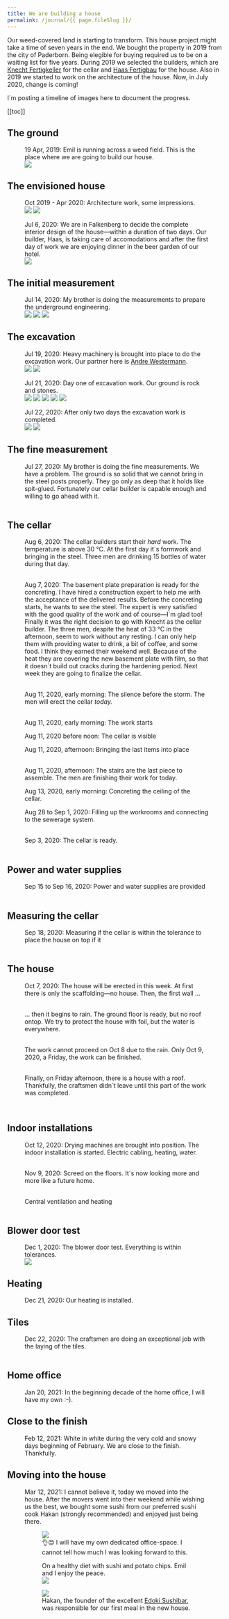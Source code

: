 ```yaml
---
title: We are building a house
permalink: /journal/{{ page.fileSlug }}/
---
```

Our weed-covered land is starting to transform. This house project might take a time of seven years in the end. We bought the property in 2019 from the city of Paderborn. Being elegible for buying required us to be on a waiting list for five years. During 2019 we selected the builders, which are  [Knecht Fertigkeller](https://www.fertigkeller.de/de/) for the cellar and [Haas Fertigbau](https://haas-fertighaus.de) for the house. Also in 2019 we started to work on the architecture of the house. Now, in July 2020, change is coming!

I´m posting a timeline of images here to document the progress.

[[toc]]

## The ground

<figure>
<figcaption>19 Apr, 2019: Emil is running across a weed field. This is the place where we are going to build our house.</figcaption>
<img src="/img/house/DSCF3529.jpg">
</figure>

## The envisioned house

<figure>
<figcaption>Oct 2019 - Apr 2020: Architecture work, some impressions.</figcaption>
<img src="/img/house/facade.png">
<img src="/img/house/ground-floor.png">
</figure>

<figure class="rg:split">
<figcaption>Jul 6, 2020: We are in Falkenberg to decide the complete interior design of the house—within a duration of two days. Our builder, Haas, is taking care of accomodations and after the first day of work we are enjoying dinner in the beer garden of our hotel.</figcaption>
<img src="/img/house/IMG_1356.jpg" >
</figure>

## The initial measurement

<figure class="rg:split">
<figcaption>Jul 14, 2020: My brother is doing the measurements to prepare the underground engineering.</figcaption>
<img src="/img/house/IMG_1392.jpg">
<img src="/img/house/IMG_1387.jpg">
<img src="/img/house/IMG_1393.jpg">
</figure>

## The excavation

<figure>
<figcaption>Jul 19, 2020: Heavy machinery is brought into place to do the excavation work. Our partner here is <a href="https://westermann-paderborn.de">Andre Westermann</a>.</figcaption>
<div class="rg:split">
<img src="/img/house/IMG_1403.jpg">
<img src="/img/house/IMG_1410.jpg">
</div>
</figure>

<figure class="rg:split">
<figcaption>Jul 21, 2020: Day one of excavation work. Our ground is rock and stones.</figcaption>
<img class="w-100" src="/img/house/IMG_1451.jpg">
<img src="/img/house/IMG_1457.jpg">
<img src="/img/house/IMG_1460.jpg">
<img src="/img/house/IMG_1463.jpg">
<img src="/img/house/IMG_1461.jpg">
</figure>

<figure>
<figcaption>Jul 22, 2020: After only two days the excavation work is completed.</figcaption>
<div class="rg:split">
<img src="/img/house/IMG_1468.jpg">
<img src="/img/house/IMG_1474.jpg">
</div>
</figure>

## The fine measurement

<figure class="rg:split">
<figcaption>Jul 27, 2020: My brother is doing the fine measurements. We have a problem. The ground is so solid that we cannot bring in the steel posts properly. They go only as deep that it holds like spit-glued. Fortunately our cellar builder is capable enough and willing to go ahead with it.</figcaption>
<img src="/img/house/IMG_1515.jpg" alt="">
<img src="/img/house/IMG_1516.jpg" alt="">
<img src="/img/house/IMG_1524.jpg" alt="">
</figure>

## The cellar

<figure class="rg:split">
<figcaption>Aug 6, 2020: The cellar builders start their <i>hard</i> work. The temperature is above 30 °C. At the first day it´s formwork and bringing in the steel. Three men are drinking 15 bottles of water during that day.</figcaption>
<img src="/img/house/IMG_1574.jpg" alt="">
<img src="/img/house/IMG_1575.jpg" alt="">
<img class="w-100" src="/img/house/IMG_1583.jpg" alt="">
</figure>

<figure class="rg:split">
<figcaption>Aug 7, 2020: The basement plate preparation is ready for the concreting. I have hired a construction expert to help me with the acceptance of the delivered results. Before the concreting starts, he wants to see the steel. The expert is very satisfied with the good quality of the work and of course—I´m glad too! Finally it was the right decision to go with Knecht as the cellar builder. The three men, despite the heat of 33 °C in the afternoon, seem to work without any resting. I can only help them with providing water to drink, a bit of coffee, and some food. I think they earned their weekend well. Because of the heat they are covering the new basement plate with film, so that it doesn´t build out cracks during the hardening period. Next week they are going to finalize the cellar.</figcaption>
<img src="/img/house/IMG_1587.jpg" alt="">
<img src="/img/house/IMG_1588.jpg" alt="">
<img src="/img/house/IMG_1595.jpg" alt="">
</figure>

<figure>
<figcaption>Aug 11, 2020, early morning: The silence before the storm. The men will erect the cellar <em>today.</em></figcaption>
<div class="rg:split">
<img src="/img/house/IMG_1670.jpg" alt="">
<img src="/img/house/IMG_1673.jpg" alt="">
</div>
</figure>

<figure>
<figcaption>Aug 11, 2020, early morning: The work starts</figcaption>
<img src="/img/house/IMG_1677.jpg" alt="">
</figure>

<figure>
<figcaption>Aug 11, 2020 before noon: The cellar is visible</figcaption>
<img class="w-100" src="/img/house/IMG_1683.jpg" alt="">
</figure>

<figure class="rg:split">
<figcaption>Aug 11, 2020, afternoon: Bringing the last items into place</figcaption>
<img src="/img/house/IMG_1698.jpg" alt="">
<img src="/img/house/IMG_1714.jpg" alt="">
<img src="/img/house/IMG_1717.jpg" alt="">
</figure>

<figure>
<figcaption>Aug 11, 2020, afternoon: The stairs are the last piece to assemble. The men are finishing their work for today.</figcaption>
<img src="/img/house/IMG_1727.jpg" alt="">
</figure>

<figure>
<figcaption>Aug 13, 2020, early morning: Concreting the ceiling of the cellar.</figcaption>
<img class="w-100" src="/img/house/IMG_1728.jpg" alt="">
</figure>

<figure class="rg:split">
<figcaption>Aug 28 to Sep 1, 2020: Filling up the workrooms and connecting to the sewerage system.</figcaption>
<img src="/img/house/IMG_1729.jpg" alt="">
<img src="/img/house/IMG_1745.jpg" alt="">
<img src="/img/house/IMG_1752.jpg" alt="">
<img src="/img/house/IMG_1763.jpg" alt="">
<img src="/img/house/IMG_1773.jpg" alt="">
</figure>

<figure class="rg:split">
<figcaption>Sep 3, 2020: The cellar is ready.</figcaption>
<img src="/img/house/IMG_1781.jpg" alt="">
<img src="/img/house/IMG_1850.jpg" alt="">
<img src="/img/house/IMG_1852.jpg" alt="">
</figure>

## Power and water supplies

<figure class="rg:split">
<figcaption>Sep 15 to Sep 16, 2020: Power and water supplies are provided</figcaption>
<img src="/img/house/IMG_1826_1.jpg" alt="">
<img src="/img/house/IMG_1828.jpg" alt="">
<img src="/img/house/IMG_1829.jpg" alt="">
<img src="/img/house/IMG_1831.jpg" alt="">
</figure>

## Measuring the cellar

<figure>
<figcaption>Sep 18, 2020: Measuring if the cellar is within the tolerance to place the house on top if it</figcaption>
<div class="rg:split">
<img src="/img/house/IMG_1838.jpg" alt="">
<img src="/img/house/IMG_1841.jpg" alt="">
</div>
</figure>


## The house

<figure>
<figcaption>Oct 7, 2020: The house will be erected in this week. At first there is only the scaffolding—no house. Then, the first wall …
</figcaption>
<div class="rg:split">
<img src="/img/house/IMG_1867.jpg" alt="">
<img src="/img/house/IMG_1868.jpg" alt="">
</div>
</figure>

<figure class="rg:split">
<figcaption>
… then it begins to rain. The ground floor is ready, but no roof ontop. We try to protect the house with foil, but the water is everywhere.
</figcaption>
<img src="/img/house/IMG_1870.jpg" alt="">
<img src="/img/house/IMG_1871.jpg" alt="">
<img src="/img/house/IMG_1874.jpg" alt="">
<img src="/img/house/IMG_1881.jpg" alt="">
<img src="/img/house/IMG_1886.jpg" alt="">
<img src="/img/house/IMG_1911.jpg" alt="">
<img src="/img/house/IMG_1912.jpg" alt="">
</figure>

<figure class="rg:split">
<figcaption>The work cannot proceed on Oct 8 due to the rain. Only Oct 9, 2020, a Friday, the work can be finished. </figcaption>
<img src="/img/house/IMG_1890.jpg" alt="">
<img src="/img/house/IMG_1917.jpg" alt="">
<img src="/img/house/IMG_1919.jpg" alt="">
<img src="/img/house/IMG_1922.jpg" alt="">
<img src="/img/house/IMG_1924.jpg" alt="">
</figure>

<figure>
	<figcaption>Finally, on Friday afternoon, there is a house with a roof. Thankfully, the craftsmen didn´t leave until this part of the work was completed.</figcaption>
<img class="w-100" src="/img/house/IMG_1936.jpg" alt="">
</figure>

<figure class="rg:split">
<img src="/img/house/IMG_1937.jpg" alt="">
<img src="/img/house/IMG_1938.jpg" alt="">
</figure>

## Indoor installations

<figure class="rg:split">
<figcaption>Oct 12, 2020: Drying machines are brought into position. The indoor installation is started. Electric cabling, heating, water.</figcaption>
<img src="/img/house/IMG_1970.jpg" alt="">
<img src="/img/house/IMG_1973.jpg" alt="">
<img src="/img/house/IMG_1977.jpg" alt="">
‌<img src="/img/house/IMG_1979.jpg" alt="">
<img src="/img/house/IMG_1982.jpg" alt="">
<img src="/img/house/IMG_2002_1.jpg" alt="">
<img src="/img/house/IMG_2010.jpg" alt="">
<img src="/img/house/IMG_2011.jpg" alt="">
</figure>

<figure class="rg:split">
<figcaption>Nov 9, 2020: Screed on the floors. It´s now looking more and more like a future home.</figcaption>
<img src="/img/house/IMG_2021.jpg" alt="">
<img src="/img/house/IMG_2020.jpg" alt="">
<img src="/img/house/IMG_0050.jpg" alt="">
</figure>

<figure>
<figcaption>Central ventilation and heating</figcaption>
<div class="rg:split">
<img src="/img/house/IMG_0052.jpg" alt="">
<img src="/img/house/IMG_0051.jpg" alt="">
</div>
</figure>

## Blower door test

<figure>
<figcaption>Dec 1, 2020: The blower door test. Everything is within tolerances.</figcaption>
<img src="/img/house/IMG_0068D.jpg">
</figure>

## Heating

<figure>
<figcaption>Dec 21, 2020: Our heating is installed.</figcaption>
<img src="/img/house/IMG_0157D.jpg" alt="">
</figure>

## Tiles

<figure>
<figcaption>Dec 22, 2020: The craftsmen are doing an exceptional job with the laying of the tiles.</figcaption>
<div class="rg:split">
<img src="/img/house/IMG_0143.jpg" alt="">
<img src="/img/house/IMG_0160D.jpg" alt="">
</div>
</figure>

## Home office

<figure class="rg:split">
<figcaption>Jan 20, 2021: In the beginning decade of the home office, I will have my own :-).</figcaption>
<img src="/img/house/IMG_0318.jpg" alt="">
</figure>

## Close to the finish

<figure>
<figcaption>Feb 12, 2021: White in white during the very cold and snowy days beginning of February. We are close to the finish. Thankfully.</figcaption>
<img src="/img/house/IMG_0397X.jpg" alt="">
</figure>

## Moving into the house

<figure>
<figcaption>Mar 12, 2021: I cannot believe it, today we moved into the house. After the movers went into their weekend while wishing us the best, we bought some sushi from our preferred sushi cook Hakan (strongly recommended) and enjoyed just being there.</figcaption>
<figure class="rg:split">
<img src="/img/house/IMG_0461.jpg">
<figcaption>👌😊 I will have my own dedicated office-space. I cannot tell how much I was looking forward to this.</figure>
<figure class="rg:split">
</figure>
<figure class="rg:split">
<figcaption>On a healthy diet with sushi and potato chips. Emil and I enjoy the peace.</figcaption>
<img src="/img/house/IMG_0462.jpg">
</figure>
<figure class="rg:split">
<img src="/img/house/hakan.jpg">
<figcaption>Hakan, the founder of the excellent <a href="https://edoki-sushi.de">Edoki Sushibar</a>, was responsible for our first meal in the new house.</figcaption>
</figure>
</figure>